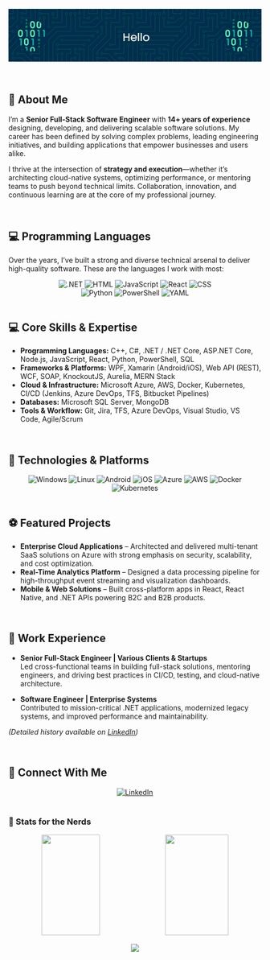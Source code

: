 ![Header](./header.png)

<br />

## 🚀 About Me

I’m a **Senior Full-Stack Software Engineer** with **14+ years of experience** designing, developing, and delivering scalable software solutions. My career has been defined by solving complex problems, leading engineering initiatives, and building applications that empower businesses and users alike.  

I thrive at the intersection of **strategy and execution**—whether it’s architecting cloud-native systems, optimizing performance, or mentoring teams to push beyond technical limits. Collaboration, innovation, and continuous learning are at the core of my professional journey.  

<br />

## 💻 Programming Languages

Over the years, I’ve built a strong and diverse technical arsenal to deliver high-quality software. These are the languages I work with most:

<div align="center">
    <img src="https://img.shields.io/static/v1?label=&message=.NET&color=%23512BD4&style=for-the-badge&logo=dotnet&logoColor=white" alt=".NET">
	<img src="https://img.shields.io/static/v1?label=&message=HTML&color=%233366CC&style=for-the-badge&logo=html5&logoColor=white" alt="HTML">
    <img src="https://img.shields.io/static/v1?label=&message=JavaScript&color=%23F7DF1E&style=for-the-badge&logo=javascript&logoColor=black" alt="JavaScript">
    <img src="https://img.shields.io/static/v1?label=&message=React&color=%2361DAFB&style=for-the-badge&logo=react&logoColor=black" alt="React">
	<img src="https://img.shields.io/static/v1?label=&message=CSS&color=%231572B6&style=for-the-badge&logo=css3&logoColor=white" alt="CSS">
</div>

<div align="center">
    <img src="https://img.shields.io/static/v1?label=&message=Python&color=%233776AB&style=for-the-badge&logo=python&logoColor=white" alt="Python">
	<img src="https://img.shields.io/static/v1?label=&message=PowerShell&color=%235391FE&style=for-the-badge&logo=powershell&logoColor=black" alt="PowerShell">
    <img src="https://img.shields.io/static/v1?label=&message=YAML&color=%23CB171E&style=for-the-badge&logo=yaml&logoColor=white" alt="YAML">
</div>

<br />

## 💻 Core Skills & Expertise

- **Programming Languages:** C++, C#, .NET / .NET Core, ASP.NET Core, Node.js, JavaScript, React, Python, PowerShell, SQL  
- **Frameworks & Platforms:** WPF, Xamarin (Android/iOS), Web API (REST), WCF, SOAP, KnockoutJS, Aurelia, MERN Stack  
- **Cloud & Infrastructure:** Microsoft Azure, AWS, Docker, Kubernetes, CI/CD (Jenkins, Azure DevOps, TFS, Bitbucket Pipelines)  
- **Databases:** Microsoft SQL Server, MongoDB  
- **Tools & Workflow:** Git, Jira, TFS, Azure DevOps, Visual Studio, VS Code, Agile/Scrum  

<br />

## 🤖 Technologies & Platforms

<div align="center">
    <img src="https://img.shields.io/static/v1?label=&message=Windows&color=%230078D4&style=for-the-badge&logo=windows&logoColor=white" alt="Windows">
    <img src="https://img.shields.io/static/v1?label=&message=Linux&color=%23FCC624&style=for-the-badge&logo=linux&logoColor=black" alt="Linux">
    <img src="https://img.shields.io/static/v1?label=&message=Android&color=%2334A853&style=for-the-badge&logo=android&logoColor=white" alt="Android">
    <img src="https://img.shields.io/static/v1?label=&message=iOS&color=%23000000&style=for-the-badge&logo=apple&logoColor=white" alt="iOS">
    <img src="https://img.shields.io/static/v1?label=&message=Azure&color=%230078D4&style=for-the-badge&logo=microsoftazure&logoColor=white" alt="Azure">
    <img src="https://img.shields.io/static/v1?label=&message=AWS&color=%23232F3E&style=for-the-badge&logo=amazonaws&logoColor=white" alt="AWS">
    <img src="https://img.shields.io/static/v1?label=&message=Docker&color=%232496ED&style=for-the-badge&logo=docker&logoColor=white" alt="Docker">
    <img src="https://img.shields.io/static/v1?label=&message=Kubernetes&color=%23326CE5&style=for-the-badge&logo=kubernetes&logoColor=white" alt="Kubernetes">
</div>

<br />

## ⚽ Featured Projects

- **Enterprise Cloud Applications** – Architected and delivered multi-tenant SaaS solutions on Azure with strong emphasis on security, scalability, and cost optimization.  
- **Real-Time Analytics Platform** – Designed a data processing pipeline for high-throughput event streaming and visualization dashboards.  
- **Mobile & Web Solutions** – Built cross-platform apps in React, React Native, and .NET APIs powering B2C and B2B products.  

<br />

## 🏢 Work Experience

- **Senior Full-Stack Engineer | Various Clients & Startups**  
  Led cross-functional teams in building full-stack solutions, mentoring engineers, and driving best practices in CI/CD, testing, and cloud-native architecture.  

- **Software Engineer | Enterprise Systems**  
  Contributed to mission-critical .NET applications, modernized legacy systems, and improved performance and maintainability.  

*(Detailed history available on [LinkedIn](https://www.linkedin.com/in/khanhn92/))*  

<br />

## 🤝 Connect With Me

<div align="center">
    <a href="https://www.linkedin.com/in/khanhn92/">
        <img src="https://img.shields.io/static/v1?label=&message=+KHANHN92&color=%230A66C2&style=for-the-badge&logo=linkedin&logoColor=white" alt="LinkedIn"/>
    </a>
</div>

<br />

### 👾 Stats for the Nerds

<p align="center">
  <img height=200 width="48%" src="https://github-readme-stats.vercel.app/api?username=khanh245&count_private=true&show_icons=true&theme=tokyonight" />
  <img height=200 width="50%" src="https://github-readme-streak-stats.herokuapp.com/?user=khanh245&theme=tokyonight" />
</p>

<p align="center">
  <img height=200 src="https://github-readme-stats.vercel.app/api/top-langs/?username=khanh245&layout=compact&theme=tokyonight" />
</p>
